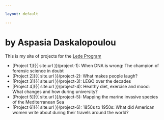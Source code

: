 ```yaml
---

layout: default

---
```


# by Aspasia Daskalopoulou

This is my site of projects for the [Lede Program](http://ledeprogram.com)

* [Project 1]({{ site.url }}/project-1): When DNA is wrong: The champion of forensic science in doubt
* [Project 2]({{ site.url }}/project-2): What makes people laugh?
* [Project 3]({{ site.url }}/project-3): LEGO over the decades
* [Project 4]({{ site.url }}/project-4): Healthy diet, exercise and mood: What changes and how during university?
* [Project 5]({{ site.url }}/project-5): Mapping the marine invasive species of the Mediterranean Sea
* [Project 6]({{ site.url }}/project-6): 1850s to 1950s: What did American women write about during their travels around the world? 